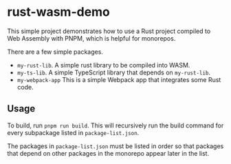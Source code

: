 # rust-wasm-demo

This simple project demonstrates how to use a Rust project compiled to
Web Assembly with PNPM, which is helpful for monorepos.

There are a few simple packages.

- `my-rust-lib`. A simple rust library to be compiled into WASM.
- `my-ts-lib`. A simple TypeScript library that depends on `my-rust-lib`.
- `my-webpack-app` This is a simple Webpack app that integrates some Rust code.

## Usage

To build, run `pnpm run build`. This will recursively run the build command
for every subpackage listed in `package-list.json`.

The packages in `package-list.json` must be listed in order so that packages
that depend on other packages in the monorepo appear later in the list.
